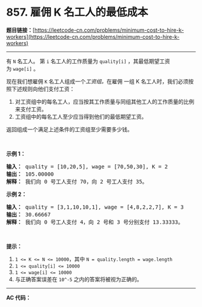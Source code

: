 # 857. 雇佣 K 名工人的最低成本

**题目链接：**[https://leetcode-cn.com/problems/minimum-cost-to-hire-k-workers](https://leetcode-cn.com/problems/minimum-cost-to-hire-k-workers)

---

<div class="content__1Y2H">
 <div class="notranslate">
  <p>有 <code>N</code>&nbsp;名工人。&nbsp;第&nbsp;<code>i</code>&nbsp;名工人的工作质量为&nbsp;<code>quality[i]</code>&nbsp;，其最低期望工资为&nbsp;<code>wage[i]</code>&nbsp;。</p> 
  <p>现在我们想雇佣&nbsp;<code>K</code>&nbsp;名工人组成一个<em>工资组。</em>在雇佣&nbsp;一组 K 名工人时，我们必须按照下述规则向他们支付工资：</p> 
  <ol> 
   <li>对工资组中的每名工人，应当按其工作质量与同组其他工人的工作质量的比例来支付工资。</li> 
   <li>工资组中的每名工人至少应当得到他们的最低期望工资。</li> 
  </ol> 
  <p>返回组成一个满足上述条件的工资组至少需要多少钱。</p> 
  <p>&nbsp;</p> 
  <ol> 
  </ol> 
  <p><strong>示例 1：</strong></p> 
  <pre class="language-text"><strong>输入： </strong>quality = [10,20,5], wage = [70,50,30], K = 2
<strong>输出： </strong>105.00000
<strong>解释：</strong> 我们向 0 号工人支付 70，向 2 号工人支付 35。</pre> 
  <p><strong>示例 2：</strong></p> 
  <pre class="language-text"><strong>输入： </strong>quality = [3,1,10,10,1], wage = [4,8,2,2,7], K = 3
<strong>输出： </strong>30.66667
<strong>解释： </strong>我们向 0 号工人支付 4，向 2 号和 3 号分别支付 13.33333。</pre> 
  <p>&nbsp;</p> 
  <p><strong>提示：</strong></p> 
  <ol> 
   <li><code>1 &lt;= K &lt;= N &lt;= 10000</code>，其中&nbsp;<code>N = quality.length = wage.length</code></li> 
   <li><code>1 &lt;= quality[i] &lt;= 10000</code></li> 
   <li><code>1 &lt;= wage[i] &lt;= 10000</code></li> 
   <li>与正确答案误差在&nbsp;<code>10^-5</code>&nbsp;之内的答案将被视为正确的。</li> 
  </ol> 
 </div>
</div>

---

**AC 代码：**

```java

```